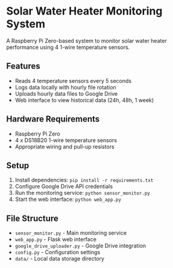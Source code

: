 # Solar Water Heater Monitoring System

A Raspberry Pi Zero-based system to monitor solar water heater performance using 4 1-wire temperature sensors.

## Features

- Reads 4 temperature sensors every 5 seconds
- Logs data locally with hourly file rotation
- Uploads hourly data files to Google Drive
- Web interface to view historical data (24h, 48h, 1 week)

## Hardware Requirements

- Raspberry Pi Zero
- 4 x DS18B20 1-wire temperature sensors
- Appropriate wiring and pull-up resistors

## Setup

1. Install dependencies: `pip install -r requirements.txt`
2. Configure Google Drive API credentials
3. Run the monitoring service: `python sensor_monitor.py`
4. Start the web interface: `python web_app.py`

## File Structure

- `sensor_monitor.py` - Main monitoring service
- `web_app.py` - Flask web interface
- `google_drive_uploader.py` - Google Drive integration
- `config.py` - Configuration settings
- `data/` - Local data storage directory
